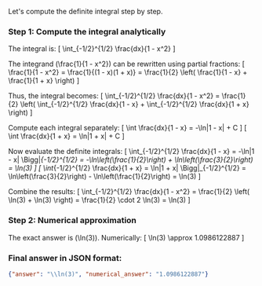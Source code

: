 Let's compute the definite integral step by step.

### Step 1: Compute the integral analytically

The integral is:
\[
\int_{-1/2}^{1/2} \frac{dx}{1 - x^2}
\]

The integrand \(\frac{1}{1 - x^2}\) can be rewritten using partial fractions:
\[
\frac{1}{1 - x^2} = \frac{1}{(1 - x)(1 + x)} = \frac{1}{2} \left( \frac{1}{1 - x} + \frac{1}{1 + x} \right)
\]

Thus, the integral becomes:
\[
\int_{-1/2}^{1/2} \frac{dx}{1 - x^2} = \frac{1}{2} \left( \int_{-1/2}^{1/2} \frac{dx}{1 - x} + \int_{-1/2}^{1/2} \frac{dx}{1 + x} \right)
\]

Compute each integral separately:
\[
\int \frac{dx}{1 - x} = -\ln|1 - x| + C
\]
\[
\int \frac{dx}{1 + x} = \ln|1 + x| + C
\]

Now evaluate the definite integrals:
\[
\int_{-1/2}^{1/2} \frac{dx}{1 - x} = -\ln|1 - x| \Bigg|_{-1/2}^{1/2} = -\ln\left(\frac{1}{2}\right) + \ln\left(\frac{3}{2}\right) = \ln(3)
\]
\[
\int_{-1/2}^{1/2} \frac{dx}{1 + x} = \ln|1 + x| \Bigg|_{-1/2}^{1/2} = \ln\left(\frac{3}{2}\right) - \ln\left(\frac{1}{2}\right) = \ln(3)
\]

Combine the results:
\[
\int_{-1/2}^{1/2} \frac{dx}{1 - x^2} = \frac{1}{2} \left( \ln(3) + \ln(3) \right) = \frac{1}{2} \cdot 2 \ln(3) = \ln(3)
\]

### Step 2: Numerical approximation

The exact answer is \(\ln(3)\). Numerically:
\[
\ln(3) \approx 1.0986122887
\]

### Final answer in JSON format:
```json
{"answer": "\\ln(3)", "numerical_answer": "1.0986122887"}
```